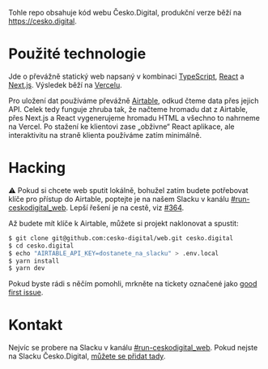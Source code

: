 Tohle repo obsahuje kód webu Česko.Digital, produkční verze běží na https://cesko.digital.

# Použité technologie

Jde o převážně statický web napsaný v kombinaci [TypeScript](https://www.typescriptlang.org), [React](https://reactjs.org) a [Next.js](https://nextjs.org). Výsledek běží na [Vercelu](https://vercel.com/).

Pro uložení dat používáme převážně [Airtable](https://airtable.com), odkud čteme data přes jejich API. Celek tedy funguje zhruba tak, že načteme hromadu dat z Airtable, přes Next.js a React vygenerujeme hromadu HTML a všechno to nahrneme na Vercel. Po stažení ke klientovi zase „obživne“ React aplikace, ale interaktivitu na straně klienta používáme zatím minimálně.

# Hacking

⚠️ Pokud si chcete web sputit lokálně, bohužel zatím budete potřebovat klíče pro přístup do Airtable, poptejte je na našem Slacku v kanálu [\#run-ceskodigital_web](https://cesko-digital.slack.com/archives/CHG9NA23D). Lepší řešení je na cestě, viz [\#364](https://github.com/cesko-digital/web/issues/364).

Až budete mít klíče k Airtable, můžete si projekt naklonovat a spustit:

```bash
$ git clone git@github.com:cesko-digital/web.git cesko.digital
$ cd cesko.digital
$ echo "AIRTABLE_API_KEY=dostanete_na_slacku" > .env.local
$ yarn install
$ yarn dev
```

Pokud byste rádi s něčím pomohli, mrkněte na tickety označené jako [good first issue](https://github.com/cesko-digital/web/issues?q=is%3Aissue+is%3Aopen+label%3A%22good+first+issue%22).

# Kontakt

Nejvíc se probere na Slacku v kanálu [\#run-ceskodigital_web](https://cesko-digital.slack.com/archives/CHG9NA23D). Pokud nejste na Slacku Česko.Digital, [můžete se přidat tady](https://join.cesko.digital).
